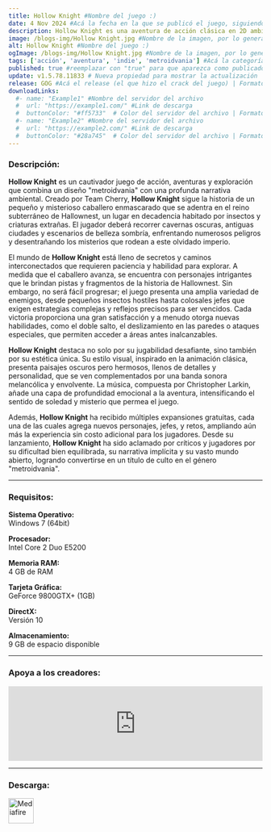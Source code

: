 ```yaml
---
title: Hollow Knight #Nombre del juego :)
date: 4 Nov 2024 #Acá la fecha en la que se publicó el juego, siguiendo este formato: Dia "30", Mes "Oct", Año "2024" = como debe quedar: 30 Oct 2024
description: Hollow Knight es una aventura de acción clásica en 2D ambientada en un vasto mundo interconectado. Explora cavernas tortuosas, ciudades antiguas y páramos mortales. Combate contra criaturas corrompidas, haz amistad con extraños insectos y resuelve los antiguos misterios que yacen en el corazón de reino. #Acá una mini descripción del juego
image: /blogs-img/Hollow Knight.jpg #Nombre de la imagen, por lo general es exactamente el mismo nombre que el juego excluyendo lo ":" (Dos puntos)
alt: Hollow Knight #Nombre del juego :)
ogImage: /blogs-img/Hollow Knight.jpg #Nombre de la imagen, por lo general es exactamente el mismo nombre que el juego excluyendo lo ":" (Dos puntos)
tags: ['acción', 'aventura', 'indie', 'metroidvania'] #Acá la categoría o categorías del juego, si es más de una se coloca en este formato: ['categoría1', 'categoría2']
published: true #reemplazar con "true" para que aparezca como publicado
update: v1.5.78.11833 # Nueva propiedad para mostrar la actualización | Formato: v1.0.0
release: GOG #Acá el release (el que hizo el crack del juego) | Formato: Nicolhetti
downloadLinks:
  #- name: "Example1" #Nombre del servidor del archivo
  #  url: "https://example1.com/" #Link de descarga
  #  buttonColor: "#ff5733"  # Color del servidor del archivo | Formato hexadecimal | MediaFire: #0171F0 | Buzzheavier: #FF6600 |
  #- name: "Example2" #Nombre del servidor del archivo
  #  url: "https://example2.com/" #Link de descarga
  #  buttonColor: "#28a745"  # Color del servidor del archivo | Formato hexadecimal | MediaFire: #0171F0 | Buzzheavier: #FF6600 |
---
```


<!--En VSCode seleccionando una palabra, por ejemplo: "Hollow Knight" y apretando Ctrl+F2 se seleccionan todas las palabras iguales-->

### Descripción:
**Hollow Knight** es un cautivador juego de acción, aventuras y exploración que combina un diseño "metroidvania" con una profunda narrativa ambiental. Creado por Team Cherry, **Hollow Knight** sigue la historia de un pequeño y misterioso caballero enmascarado que se adentra en el reino subterráneo de Hallownest, un lugar en decadencia habitado por insectos y criaturas extrañas. El jugador deberá recorrer cavernas oscuras, antiguas ciudades y escenarios de belleza sombría, enfrentando numerosos peligros y desentrañando los misterios que rodean a este olvidado imperio.

El mundo de **Hollow Knight** está lleno de secretos y caminos interconectados que requieren paciencia y habilidad para explorar. A medida que el caballero avanza, se encuentra con personajes intrigantes que le brindan pistas y fragmentos de la historia de Hallownest. Sin embargo, no será fácil progresar; el juego presenta una amplia variedad de enemigos, desde pequeños insectos hostiles hasta colosales jefes que exigen estrategias complejas y reflejos precisos para ser vencidos. Cada victoria proporciona una gran satisfacción y a menudo otorga nuevas habilidades, como el doble salto, el deslizamiento en las paredes o ataques especiales, que permiten acceder a áreas antes inalcanzables.

**Hollow Knight** destaca no solo por su jugabilidad desafiante, sino también por su estética única. Su estilo visual, inspirado en la animación clásica, presenta paisajes oscuros pero hermosos, llenos de detalles y personalidad, que se ven complementados por una banda sonora melancólica y envolvente. La música, compuesta por Christopher Larkin, añade una capa de profundidad emocional a la aventura, intensificando el sentido de soledad y misterio que permea el juego.

Además, **Hollow Knight** ha recibido múltiples expansiones gratuitas, cada una de las cuales agrega nuevos personajes, jefes, y retos, ampliando aún más la experiencia sin costo adicional para los jugadores. Desde su lanzamiento, **Hollow Knight** ha sido aclamado por críticos y jugadores por su dificultad bien equilibrada, su narrativa implícita y su vasto mundo abierto, logrando convertirse en un título de culto en el género "metroidvania".
<!--Prompt para Chat-GPT: Hazme una descripción para el juego "Hollow Knight" y cada que menciones "Hollow Knight" ponlo en negrita -->

---

### Requisitos:
**Sistema Operativo:**  
Windows 7 (64bit)

**Procesador:**  
Intel Core 2 Duo E5200

**Memoria RAM:**  
4 GB de RAM

**Tarjeta Gráfica:**  
GeForce 9800GTX+ (1GB)

**DirectX:**  
Versión 10

**Almacenamiento:**  
9 GB de espacio disponible

<!--Si falta o sobra un requisito se quita o se agrega manteniendo el mismo formato-->

---

### Apoya a los creadores:
<iframe src="https://store.steampowered.com/widget/367520/" frameborder="0" style="background-color: transparent; width: 100% !important; aspect-ratio: 646 / 190;"></iframe>

<!--Reemplazar los numeros (AppID) del juego (en este caso 2668510) por el numero (AppID) correspondiente con el juego a publicar-->
<!--El AppID se encuentra en la URL del Juego en Steam-->

---

### Descarga:

[<img src="https://gist.github.com/cxmeel/0dbc95191f239b631c3874f4ccf114e2/raw/download.svg" alt="Mediafire" height="50" />](https://www.mediafire.com/file/p1k9g339xs6wewu/Hollow_Knight.zip/file)

<!-- # se debe reemplazar por el link de descarga-->

<!--NOMBRE-DEL-SERVICIO se debe reemplazar por el servicio donde está subido el juego-->